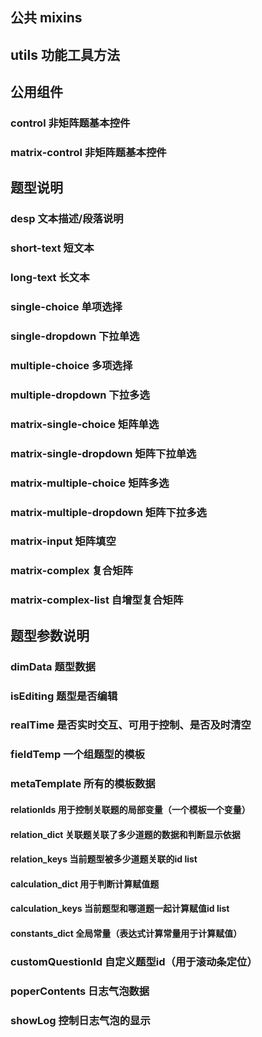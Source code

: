 <!--
 * @Author: 酱
 * @LastEditors: 酱
 * @Date: 2021-03-31 17:35:26
 * @LastEditTime: 2021-08-09 14:14:44
 * @Description: 
 * @FilePath: \dee-ui\packages\remark.md
-->
## 公共 mixins
## utils 功能工具方法
## 公用组件
### control 非矩阵题基本控件
### matrix-control 非矩阵题基本控件

## 题型说明

### desp 文本描述/段落说明

### short-text 短文本

### long-text 长文本

### single-choice 单项选择

### single-dropdown 下拉单选

### multiple-choice 多项选择

### multiple-dropdown 下拉多选

### matrix-single-choice 矩阵单选

### matrix-single-dropdown 矩阵下拉单选

### matrix-multiple-choice 矩阵多选

### matrix-multiple-dropdown 矩阵下拉多选

### matrix-input 矩阵填空

### matrix-complex 复合矩阵

### matrix-complex-list 自增型复合矩阵


## 题型参数说明

### dimData 题型数据
### isEditing 题型是否编辑
### realTime 是否实时交互、可用于控制、是否及时清空
### fieldTemp  一个组题型的模板

### metaTemplate 所有的模板数据
#### relationIds 用于控制关联题的局部变量（一个模板一个变量）
#### relation_dict 关联题关联了多少道题的数据和判断显示依据
#### relation_keys 当前题型被多少道题关联的id list
#### calculation_dict 用于判断计算赋值题
#### calculation_keys 当前题型和哪道题一起计算赋值id list
#### constants_dict 全局常量（表达式计算常量用于计算赋值）

### customQuestionId 自定义题型id（用于滚动条定位）
### poperContents 日志气泡数据
### showLog 控制日志气泡的显示